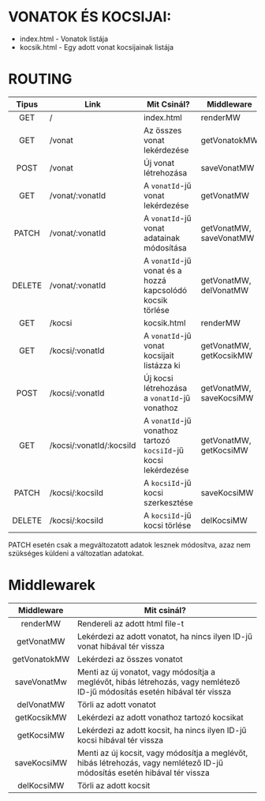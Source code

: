 # VONATOK ÉS KOCSIJAI:

- index.html - Vonatok listája
- kocsik.html - Egy adott vonat kocsijainak listája

# ROUTING

| Tipus  | Link                     | Mit Csinál?                                                    | Middleware              |
| :----: | ------------------------ | -------------------------------------------------------------- | ----------------------- |
|  GET   | /                        | index.html                                                     | renderMW                |
|  GET   | /vonat                   | Az összes vonat lekérdezése                                    | getVonatokMW            |
|  POST  | /vonat                   | Új vonat létrehozása                                           | saveVonatMW             |
|  GET   | /vonat/:vonatId          | A `vonatId`-jű vonat lekérdezése                               | getVonatMW              |
| PATCH  | /vonat/:vonatId          | A `vonatId`-jű vonat adatainak módosítása                      | getVonatMW, saveVonatMW |
| DELETE | /vonat/:vonatId          | A `vonatId`-jű vonat és a hozzá kapcsolódó kocsik törlése      | getVonatMW, delVonatMW  |
|  GET   | /kocsi                   | kocsik.html                                                    | renderMW                |
|  GET   | /kocsi/:vonatId          | A `vonatId`-jű vonat kocsijait listázza ki                     | getVonatMW, getKocsikMW |
|  POST  | /kocsi/:vonatId          | Új kocsi létrehozása a `vonatId`-jű vonathoz                   | getVonatMW, saveKocsiMW |
|  GET   | /kocsi/:vonatId/:kocsiId | A `vonatId`-jű vonathoz tartozó `kocsiId`-jű kocsi lekérdezése | getVonatMW, getKocsiMW  |
| PATCH  | /kocsi/:kocsiId          | A `kocsiId`-jű kocsi szerkesztése                              | saveKocsiMW             |
| DELETE | /kocsi/:kocsiId          | A `kocsiId`-jű kocsi törlése                                   | delKocsiMW              |

PATCH esetén csak a megváltozatott adatok lesznek módosítva, azaz nem szükséges küldeni a változatlan adatokat.

# Middlewarek

|  Middleware  | Mit csinál?                                                                                                                |
| :----------: | -------------------------------------------------------------------------------------------------------------------------- |
|   renderMW   | Rendereli az adott html file-t                                                                                             |
|  getVonatMW  | Lekérdezi az adott vonatot, ha nincs ilyen ID-jű vonat hibával tér vissza                                                  |
| getVonatokMW | Lekérdezi az összes vonatot                                                                                                |
| saveVonatMw  | Menti az új vonatot, vagy módosítja a meglévőt, hibás létrehozás, vagy nemlétező ID-jű módosítás esetén hibával tér vissza |
|  delVonatMW  | Törli az adott vonatot                                                                                                     |
| getKocsikMW  | Lekérdezi az adott vonathoz tartozó kocsikat                                                                               |
|  getKocsiMW  | Lekérdezi az adott kocsit, ha nincs ilyen ID-jű kocsi hibával tér vissza                                                   |
| saveKocsiMW  | Menti az új kocsit, vagy módosítja a meglévőt, hibás létrehozás, vagy nemlétező ID-jű módosítás esetén hibával tér vissza  |
|  delKocsiMW  | Törli az adott kocsit                                                                                                      |

<!-- TODO hibával tér vissza? -->
